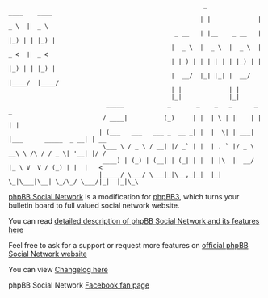 												          _               ____    ____
												         | |             |  _ \  |  _ \
												  _ __   | |__    _ __   | |_) | | |_) |
												 |  _ \  |  _ \  |  _ \  |  _ <  |  _ <
												 | |_) | | | | | | |_) | | |_) | | |_) |
												 |  __/  |_| |_| |  __/  |____/  |____/
												 | |             | |
												 |_|             |_|
							   _____            _       _    _   _      _                      _
							  / ____|          (_)     | |  | \ | |    | |                    | |
							 | (___   ___   ___ _  __ _| |  |  \| | ___| |___      _____  _ __| | __
							  \___ \ / _ \ / __| |/ _` | |  | . ` |/ _ \ __\ \ /\ / / _ \| '__| |/ /
							  ____) | (_) | (__| | (_| | |  | |\  |  __/ |_ \ V  V / (_) | |  |   <
							 |_____/ \___/ \___|_|\__,_|_|  |_| \_|\___|\__| \_/\_/ \___/|_|  |_|\_\


[phpBB Social Network](http://phpbbsocialnetwork.com) is a modification for [phpBB3](http://phpbb.com), which turns your bulletin board to full valued social network website.

You can read [detailed description of phpBB Social Network and its features here](http://phpbbsocialnetwork.com/viewtopic.php?t=32)

Feel free to ask for a support or request more features on [official phpBB Social Network website](http://phpbbsocialnetwork.com/index.php)

You can view [Changelog here](http://phpbbsocialnetwork.com/viewtopic.php?t=1023)

phpBB Social Network [Facebook fan page](http://www.facebook.com/pages/phpBB-Social-Network/180271885389370)